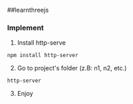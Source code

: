 ##learnthreejs


### Implement

1. Install http-serve 

```npm
npm install http-server 
```

2. Go to project's folder (z.B: n1, n2, etc.)

```
http-server 
```

3. Enjoy




